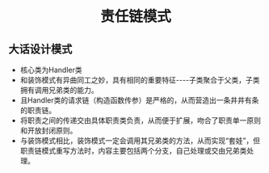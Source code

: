 <h1 align="center">
责任链模式
</h1>

## 大话设计模式
- 核心类为Handler类
- 和装饰模式有异曲同工之妙，具有相同的重要特征----子类聚合于父类，子类拥有调用兄弟类的能力。
- 且Handler类的请求链（构造函数传参）是严格的，从而营造出一条井井有条的职责链。
- 将职责之间的传递交由具体职责类负责，从而便于扩展，吻合了职责单一原则和开放封闭原则。
- 与装饰模式相比，装饰模式一定会调用其兄弟类的方法，从而实现“套娃”，但职责链模式重写方法时，内容主要包括两个分支，自己处理或交由兄弟类处理。